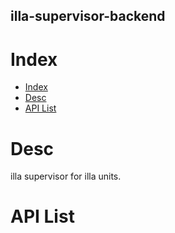 illa-supervisor-backend
------------------------


# Index

- [Index](#index)
- [Desc](#desc)
- [API List](#api-list)

# Desc

illa supervisor for illa units.




#  API List

